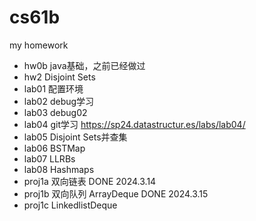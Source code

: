 # cs61b
my homework
- hw0b java基础，之前已经做过
- hw2  Disjoint Sets 
- lab01 配置环境
- lab02 debug学习
- lab03 debug02
- lab04 git学习 https://sp24.datastructur.es/labs/lab04/
- lab05 Disjoint Sets并查集
- lab06 BSTMap
- lab07 LLRBs
- lab08 Hashmaps
- proj1a 双向链表  DONE 2024.3.14
- proj1b 双向队列 ArrayDeque DONE 2024.3.15
- proj1c LinkedlistDeque